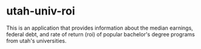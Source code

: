 # utah-univ-roi
This is an application that provides information about the median earnings, federal debt, and rate of return (roi) of popular bachelor's degree programs from utah's universities. 
